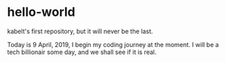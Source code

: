 # hello-world
kabelt's first repository, but it will never be the last. 

Today is 9 April, 2019, I begin my coding journey at the moment.
I will be a tech billionair some day, and we shall see if it is real.

